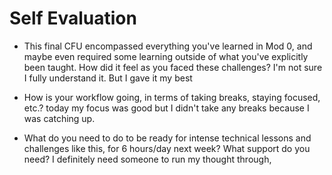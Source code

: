 # Self Evaluation

- This final CFU encompassed everything you've learned in Mod 0, and maybe even required some learning outside of what you've explicitly been taught. How did it feel as you faced these challenges?
I'm not sure I fully understand it. But I gave it my best


- How is your workflow going, in terms of taking breaks, staying focused, etc.?
today my focus was good but I didn't take any breaks because I was catching up.
- What do you need to do to be ready for intense technical lessons and challenges like this, for 6 hours/day next week? What support do you need? I definitely need someone to run my thought through,
